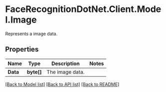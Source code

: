 # FaceRecognitionDotNet.Client.Model.Image
Represents a image data.
## Properties

Name | Type | Description | Notes
------------ | ------------- | ------------- | -------------
**Data** | **byte[]** | The image data. | 

[[Back to Model list]](../README.md#documentation-for-models) [[Back to API list]](../README.md#documentation-for-api-endpoints) [[Back to README]](../README.md)

